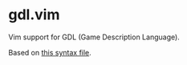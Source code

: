 gdl.vim
=======

Vim support for GDL (Game Description Language).

Based on [this syntax file](https://gist.github.com/muupan/6481900).
